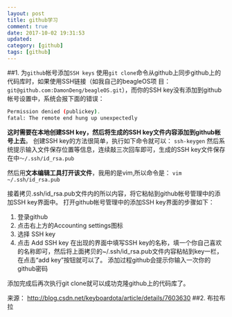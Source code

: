 ```yaml
---
layout: post
title: github学习
comment: true
date: 2017-10-02 19:31:53
updated:
category: [github]
tags: [github]
---
```

##1. 为`github`帐号添加`SSH keys`
使用`git clone`命令从github上同步github上的代码库时，如果使用SSH链接（如我自己的beagleOS项 目：`git@github.com:DamonDeng/beagleOS.git`），而你的SSH key没有添加到github帐号设置中，系统会报下面的错误：
``` bash
Permission denied (publickey).
fatal: The remote end hung up unexpectedly
```
<!--more -->
**这时需要在本地创建SSH key，然后将生成的SSH key文件内容添加到github帐号上去**。
创建SSH key的方法很简单，执行如下命令就可以：
`ssh-keygen`
然后系统提示输入文件保存位置等信息，连续敲三次回车即可，生成的SSH key文件保存在中`～/.ssh/id_rsa.pub`

然后用**文本编辑工具打开该文件**，我用的是vim,所以命令是：
`vim ~/.ssh/id_rsa.pub`

接着拷贝.ssh/id_rsa.pub文件内的所以内容，将它粘帖到github帐号管理中的添加SSH key界面中。
打开github帐号管理中的添加SSH key界面的步骤如下：
1. 登录github
2. 点击右上方的Accounting settings图标
3. 选择 SSH key
4. 点击 Add SSH key
在出现的界面中填写SSH key的名称，填一个你自己喜欢的名称即可，然后将上面拷贝的~/.ssh/id_rsa.pub文件内容粘帖到key一栏，在点击“add key”按钮就可以了。
添加过程github会提示你输入一次你的github密码

添加完成后再次执行git clone就可以成功克隆github上的代码库了。

来源： http://blog.csdn.net/keyboardota/article/details/7603630
##2. 布拉布拉